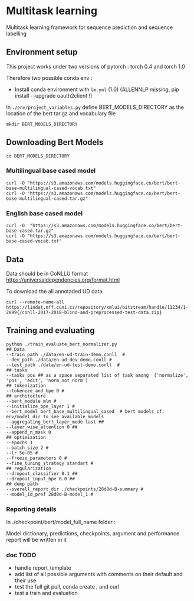 # Multitask learning 

Multitask learning framework for sequence prediction and sequence labelling 

## Environment setup 

This project works under two versions of pytorch : torch 0.4 and torch 1.0  

Therefore two possible conda env : 
- Install conda environment with `lm.yml`  (1.0) (ALLENNLP missing, pip install --upgrade oauth2client !)

In `./env/project_variables.py` define BERT_MODELS_DIRECTORY as the location of the bert tar.gz and vocabulary file 

`mkdir BERT_MODELS_DIRECTORY`


## Downloading Bert Models 


`cd BERT_MODELS_DIRECTORY`

### Multilingual base cased model 

`curl -O "https://s3.amazonaws.com/models.huggingface.co/bert/bert-base-multilingual-cased-vocab.txt"` <br>
`curl -O "https://s3.amazonaws.com/models.huggingface.co/bert/bert-base-multilingual-cased.tar.gz"`

### English base cased model 

`curl -O  "https://s3.amazonaws.com/models.huggingface.co/bert/bert-base-cased.tar.gz"` <br>
`curl -O "https://s3.amazonaws.com/models.huggingface.co/bert/bert-base-cased-vocab.txt"`


## Data

Data should be in CoNLLU format https://universaldependencies.org/format.html

To download the all annotaded UD data 

`curl --remote-name-all https://lindat.mff.cuni.cz/repository/xmlui/bitstream/handle/11234/1-2899{/conll-2017-2018-blind-and-preprocessed-test-data.zip}`


## Training and evaluating 

```
python ./train_evaluate_bert_normalizer.py 
## Data
--train_path ./data/en-ud-train-demo.conll  # 
--dev_path ./data/en-ud-dev-demo.conll # 
--test_path ./data/en-ud-test-demo.conll  # 
## tasks 
--tasks pos ## as a space separated list of task among  ['normalize', 'pos', 'edit', 'norm_not_norm']
## tokenization 
--tokenize_and_bpe 0 #
## architecture
--bert_module mlm # 
--initialize_bpe_layer 1 #
--bert_model bert_base_multilingual_cased  # bert models cf. env/model_dir to see available models 
--aggregating_bert_layer_mode last ## 
--layer_wise_attention 0 ##
--append_n_mask 0
## optimization
--epochs 1 
--batch_size 2 #
--lr 5e-05 #
--freeze_parameters 0 #
--fine_tuning_strategy standart # 
## regularization 
--dropout_classifier 0.1 ## 
--dropout_input_bpe 0.0 ##
## dump path 
--overall_report_dir ./checkpoints/28d8d-B-summary #
--model_id_pref 28d8d-B-model_1 #
``` 

### Reporting details 

In ./checkpoint/bert/model_full_name folder :

Model dictionary, predictions, checkpoints, argument and performance report will be written in it 


### doc TODO 
- handle report_template 
- add list of all possible arguments with comments on their default and their use 
- test the full git pull, conda create , and curl 
- test a train and evaluation 



